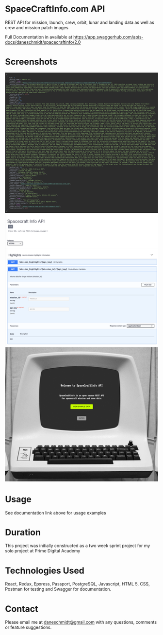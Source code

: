 # SpaceCraftInfo.com API


REST API for mission, launch, crew, orbit, lunar and landing data as well as crew and mission patch images

Full Documentation in available at https://app.swaggerhub.com/apis-docs/daneschmidt/spacecraftinfo/2.0

# Screenshots

![](/public/images/sampledata.png)
![](/public/images/sampledoc.png)
![](/public/images/scinfoscreeny.png)

# Usage

See documentation link above for usage examples

# Duration

This project was initially constructed as a two week sprint project for my solo project at Prime Digital Academy


# Technologies Used

React, Redux, Epxress, Passport, PostgreSQL, Javascript, HTML 5, CSS, Postman for testing and Swagger for documentation.

# Contact

Please email me at <a href = "mailto: daneschmidt@gmail.com">daneschmidt@gmail.com</a> with any questions, comments or feature suggestions.